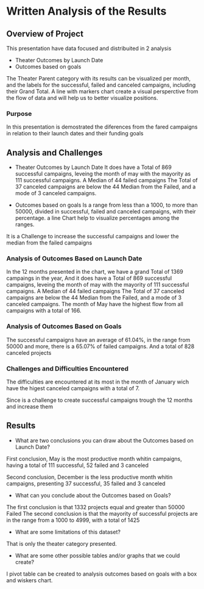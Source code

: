 # Written Analysis of the Results


## Overview of Project

This presentation have data focused and distribuited in 2 analysis
- Theater Outcomes by Launch Date
- Outcomes based on goals

The Theater Parent category with its results can be visualized per month, and the labels for the successful, 
failed and canceled campaigns, including their Grand Total.
A line with markers chart create a visual persperctive from the flow of data and will help us to better 
visualize positions.

### Purpose

In this presentation is demostrated the diferences from the fared campaigns in relation to their launch dates
and their funding goals

## Analysis and Challenges

- Theater Outcomes by Launch Date
It does have a Total of 869 successful campaigns, leveing the month of may with the mayority as 111 successful campaigns.
A Median of 44 failed campaigns
The Total of 37 canceled campaigns are below the 44 Median from the Failed, and a mode of 3 canceled campaigns.

- Outcomes based on goals
Is a range from less than a 1000, to more than 50000, divided in successful, failed and canceled campaigns, with their percentage.
a line Chart help to visualize percentages among the ranges.


It is a Challenge to increase the successful campaigns and lower the median from the failed campaigns


### Analysis of Outcomes Based on Launch Date
In the 12 months presented in the chart, we have a grand Total of 1369 campaings in the year, And it does have a 
Total of 869 successful campaigns, leveing the month of may with the mayority of 111 successful campaigns.
A Median of 44 failed campaigns
The Total of 37 canceled campaigns are below the 44 Median from the Failed, and a mode of 3 canceled campaigns.
The month of May have the highest flow from all campaigns with a total of 166.


### Analysis of Outcomes Based on Goals

The successful campaigns have an average of 61.04%, in the range from 50000 and more, there is a 65.07% of failed campaigns. 
And a total of 828 canceled projects


### Challenges and Difficulties Encountered

The difficulties are encountered at its most in the month of January wich have the higest canceled campaigns with a total
of 7.


Since is a challenge to create successful campaigns trough the 12 months and increase them 



## Results

- What are two conclusions you can draw about the Outcomes based on Launch Date?

First conclusion, May is the most productive month whitin campaigns, having a total of 111 successful, 52 failed and 3 canceled

Second conclusion, December is the less productive month whitin campaigns, presenting 37 successful, 35 failed and 3 canceled 


- What can you conclude about the Outcomes based on Goals?

The first conclusion is that 1332 projects equal and greater than  50000 Failed
The second conclusion is that the mayority of successful projects are in the range from a 1000 to 4999, with a total of 1425
 
- What are some limitations of this dataset?

That is only the theater category presented.

- What are some other possible tables and/or graphs that we could create?

I pivot table can be created to analysis outcomes based on goals with a box and wiskers chart.
